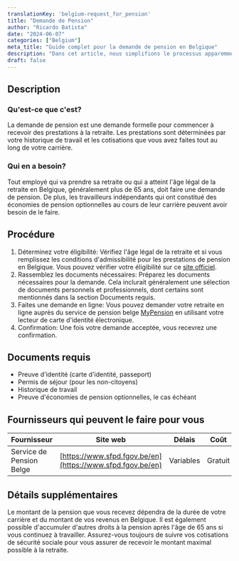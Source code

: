 ```yaml
---
translationKey: 'belgium-request_for_pension'
title: "Demande de Pension"
author: "Ricardo Batista"
date: "2024-06-07"
categories: ["Belgium"]
meta_title: "Guide complet pour la demande de pension en Belgique"
description: "Dans cet article, nous simplifions le processus apparemment intimidant de demande de pension en Belgique en utilisant un guide étape par étape."
draft: false
---
```


## Description
### Qu'est-ce que c'est?
La demande de pension est une demande formelle pour commencer à recevoir des prestations à la retraite. Les prestations sont déterminées par votre historique de travail et les cotisations que vous avez faites tout au long de votre carrière.

### Qui en a besoin?
Tout employé qui va prendre sa retraite ou qui a atteint l'âge légal de la retraite en Belgique, généralement plus de 65 ans, doit faire une demande de pension. De plus, les travailleurs indépendants qui ont constitué des économies de pension optionnelles au cours de leur carrière peuvent avoir besoin de le faire.

## Procédure
1. Déterminez votre éligibilité: Vérifiez l'âge légal de la retraite et si vous remplissez les conditions d'admissibilité pour les prestations de pension en Belgique. Vous pouvez vérifier votre éligibilité sur ce [site officiel](https://socialsecurity.belgium.be/en).
2. Rassemblez les documents nécessaires: Préparez les documents nécessaires pour la demande. Cela inclurait généralement une sélection de documents personnels et professionnels, dont certains sont mentionnés dans la section Documents requis.
3. Faites une demande en ligne: Vous pouvez demander votre retraite en ligne auprès du service de pension belge [MyPension](https://www.mypension.be/en) en utilisant votre lecteur de carte d'identité électronique.
4. Confirmation: Une fois votre demande acceptée, vous recevrez une confirmation.

## Documents requis
- Preuve d'identité (carte d'identité, passeport)
- Permis de séjour (pour les non-citoyens)
- Historique de travail
- Preuve d'économies de pension optionnelles, le cas échéant

## Fournisseurs qui peuvent le faire pour vous

| Fournisseur      |     Site web     |     Délais    |       Coût      |
| --------------- | --------------- |  :-------------: | :-------------: |
| Service de Pension Belge      |  [https://www.sfpd.fgov.be/en](https://www.sfpd.fgov.be/en)       |      Variables      |        Gratuit       |

## Détails supplémentaires
Le montant de la pension que vous recevez dépendra de la durée de votre carrière et du montant de vos revenus en Belgique. Il est également possible d'accumuler d'autres droits à la pension après l'âge de 65 ans si vous continuez à travailler. Assurez-vous toujours de suivre vos cotisations de sécurité sociale pour vous assurer de recevoir le montant maximal possible à la retraite.